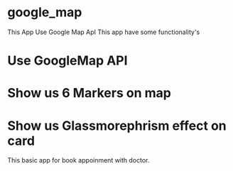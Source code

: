 # google_map
This App Use Google Map ApI
This app have some functionality's
# Use GoogleMap API
# Show us 6 Markers on map
# Show us Glassmorephrism effect on card

This basic app for book appoinment with doctor.